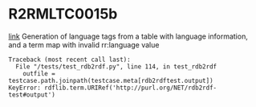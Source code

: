 # R2RMLTC0015b
[link](https://www.w3.org/TR/rdb2rdf-test-cases/#R2RMLTC0015b)
Generation of language tags from a table with language information, and a term map with invalid rr:language value



```
Traceback (most recent call last):
  File "/tests/test_rdb2rdf.py", line 114, in test_rdb2rdf
    outfile = testcase.path.joinpath(testcase.meta[rdb2rdftest.output])
KeyError: rdflib.term.URIRef('http://purl.org/NET/rdb2rdf-test#output')

```